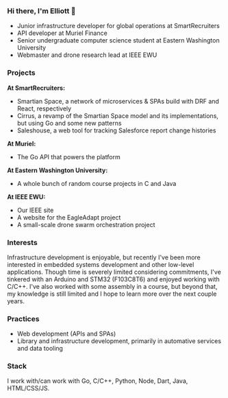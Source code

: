 ### Hi there, I'm Elliott 👋

- Junior infrastructure developer for global operations at SmartRecruiters
- API developer at Muriel Finance
- Senior undergraduate computer science student at Eastern Washington University
- Webmaster and drone research lead at IEEE EWU

### Projects

**At SmartRecruiters:**
- Smartian Space, a network of microservices & SPAs build with DRF and React, respectively
- Cirrus, a revamp of the Smartian Space model and its implementations, but using Go and some new patterns
- Saleshouse, a web tool for tracking Salesforce report change histories


**At Muriel:**
- The Go API that powers the platform

**At Eastern Washington University:**
- A whole bunch of random course projects in C and Java

**At IEEE EWU:**
- Our IEEE site
- A website for the EagleAdapt project
- A small-scale drone swarm orchestration project

### Interests

Infrastructure development is enjoyable, but recently I've been more interested in embedded systems development and other low-level applications. Though time is severely limited considering commitments, I've tinkered with an Arduino and STM32 (F103C8T6) and enjoyed working with C/C++. I've also worked with some assembly in a course, but beyond that, my knowledge is still limited and I hope to learn more over the next couple years.

### Practices

- Web development (APIs and SPAs)
- Library and infrastructure development, primarily in automative services and data tooling

### Stack

I work with/can work with Go, C/C++, Python, Node, Dart, Java, HTML/CSS/JS.
